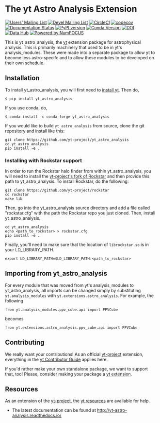 # The yt Astro Analysis Extension

[![Users' Mailing List](https://img.shields.io/badge/Users-List-lightgrey.svg)](http://lists.spacepope.org/listinfo.cgi/yt-users-spacepope.org/)
[![Devel Mailing List](https://img.shields.io/badge/Devel-List-lightgrey.svg)](http://lists.spacepope.org/listinfo.cgi/yt-dev-spacepope.org/)
[![CircleCI](https://circleci.com/gh/yt-project/yt_astro_analysis.svg?style=svg)](https://circleci.com/gh/yt-project/yt_astro_analysis)
[![codecov](https://codecov.io/gh/yt-project/yt_astro_analysis/branch/master/graph/badge.svg)](https://codecov.io/gh/yt-project/yt_astro_analysis)
[![Documentation Status](https://readthedocs.org/projects/yt-astro-analysis/badge/?version=latest)](http://yt-astro-analysis.readthedocs.io/en/latest/?badge=latest)
[![PyPI version](https://badge.fury.io/py/yt-astro-analysis.svg)](https://badge.fury.io/py/yt-astro-analysis)
[![Conda Version](https://img.shields.io/conda/vn/conda-forge/yt_astro_analysis.svg)](https://anaconda.org/conda-forge/yt_astro_analysis)
[![DOI](https://zenodo.org/badge/DOI/10.5281/zenodo.1458961.svg)](https://doi.org/10.5281/zenodo.1458961)
[![Data Hub](https://img.shields.io/badge/data-hub-orange.svg)](https://hub.yt/)
[![Powered by NumFOCUS](https://img.shields.io/badge/powered%20by-NumFOCUS-orange.svg?style=flat&colorA=E1523D&colorB=007D8A)](http://numfocus.org)

This is yt_astro_analysis, the [yt](https://github.com/yt-project/yt) extension
package for astrophysical analysis.  This is primarily machinery that used to be
in yt's analysis_modules.  These were made into a separate package to allow yt to
become less astro-specifc and to allow these modules to be developed on their own
schedule.

## Installation

To install yt_astro_analysis, you will first need to 
[install yt](https://github.com/yt-project/yt#installation). Then do,

```
$ pip install yt_astro_analysis
```

If you use conda, do,

```
$ conda install -c conda-forge yt_astro_analysis
```

If you would like to build `yt_astro_analysis` from source, clone the git
repository and install like this:

```
git clone https://github.com/yt-project/yt_astro_analysis
cd yt_astro_analysis
pip install -e .
```

### Installing with Rockstar support

In order to run the Rockstar halo finder from within yt_astro_analysis, you will
need to install the
[yt-project's fork of Rockstar](https://github.com/yt-project/rockstar) and then
provide this path to yt_astro_analysis.  To install Rockstar, do the following:

```
git clone https://github.com/yt-project/rockstar
cd rockstar
make lib
```

Then, go into the yt_astro_analysis source directory and add a file called
"rockstar.cfg" with the path the Rockstar repo you just cloned.  Then, install
yt_astro_analysis.

```
cd yt_astro_analysis
echo <path_to_rockstar> > rockstar.cfg
pip install -e .
```

Finally, you'll need to make sure that the location of ``librockstar.so`` is in
your LD_LIBRARY_PATH.

```
export LD_LIBRARY_PATH=$LD_LIBRARY_PATH:<path_to_rockstar>
```

## Importing from yt_astro_analysis

For every module that was moved from yt's analysis_modules to yt_astro_analysis,
all imports can be changed simply by substituting ``yt.analysis_modules`` with
``yt.extensions.astro_analysis``.  For example, the following

```
from yt.analysis_modules.ppv_cube.api import PPVCube
```
becomes
```
from yt.extensions.astro_analysis.ppv_cube.api import PPVCube
```

## Contributing

We really want your contributions!  As an official
[yt-project](http://yt-project.org/) extension, everything in the
[yt Contributor Guide](https://github.com/yt-project/yt#contributing) applies
here.

If you'd rather make your own standalone package, we want to support that, too!
Please, consider making your package a
[yt extension](http://yt-project.org/extensions.html).

## Resources

As an extension of the [yt-project](http://yt-project.org/), the
[yt resources](https://github.com/yt-project/yt#resources) are available for help.

 * The latest documentation can be found at http://yt-astro-analysis.readthedocs.io/
